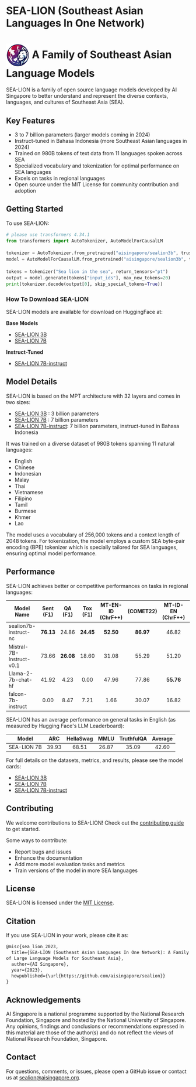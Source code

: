 # SEA-LION (Southeast Asian Languages In One Network)
# <img align="center" src="images/purple_sealion-64x64.png"> A Family of Southeast Asian Language Models

SEA-LION is a family of open source language models developed by AI Singapore to better understand and represent the diverse contexts, languages, and cultures of Southeast Asia (SEA). 

## Key Features

- 3 to 7 billion parameters (larger models coming in 2024)
- Instruct-tuned in Bahasa Indonesia (more Southeast Asian languages in 2024)
- Trained on 980B tokens of text data from 11 languages spoken across SEA
- Specialized vocabulary and tokenization for optimal performance on SEA languages
- Excels on tasks in regional languages
- Open source under the MIT License for community contribution and adoption

## Getting Started

To use SEA-LION:

```python
# please use transformers 4.34.1
from transformers import AutoTokenizer, AutoModelForCausalLM

tokenizer = AutoTokenizer.from_pretrained("aisingapore/sealion3b", trust_remote_code=True)
model = AutoModelForCausalLM.from_pretrained("aisingapore/sealion3b", trust_remote_code=True)

tokens = tokenizer("Sea lion in the sea", return_tensors="pt")
output = model.generate(tokens["input_ids"], max_new_tokens=20)
print(tokenizer.decode(output[0], skip_special_tokens=True))
```

### How To Download SEA-LION

SEA-LION models are available for download on HuggingFace at:

**Base Models**
* [SEA-LION 3B](https://huggingface.co/aisingapore/sealion3b)
* [SEA-LION 7B](https://huggingface.co/aisingapore/sealion7b)

**Instruct-Tuned**
* [SEA-LION 7B-instruct](https://huggingface.co/aisingapore/sealion7b-instruct-nc)


## Model Details

SEA-LION is based on the MPT architecture with 32 layers and comes in two sizes:

- [SEA-LION 3B](https://huggingface.co/aisingapore/sealion3b) : 3 billion parameters 
- [SEA-LION 7B](https://huggingface.co/aisingapore/sealion7b) : 7 billion parameters
- [SEA-LION 7B-instruct](https://huggingface.co/aisingapore/sealion7b-instruct-nc): 7 billion parameters, instruct-tuned in Bahasa Indonesia

It was trained on a diverse dataset of 980B tokens spanning 11 natural languages:

- English
- Chinese  
- Indonesian
- Malay
- Thai
- Vietnamese
- Filipino
- Tamil
- Burmese
- Khmer
- Lao

The model uses a vocabulary of 256,000 tokens and a context length of 2048 tokens. For tokenization, the model employs a custom SEA byte-pair encoding (BPE) tokenizer which is specially tailored for SEA languages, ensuring optimal model performance.

## Performance

SEA-LION achieves better or competitive performances on tasks in regional languages:

| Model Name               | Sent (F1) | QA (F1)  | Tox (F1) | MT-EN-ID (ChrF++)| (COMET22)| MT-ID-EN (ChrF++)| (COMET22)| AbsSum (ROUGE-L)| NLI (Acc) | Causal (Acc) |
|--------------------------|:---------:|:--------:|:--------:|:----------------:|:--------:|:----------------:|:--------:|:---------------:|:---------:|:------------:|
| sealion7b-instruct-nc    | **76.13** | 24.86    | **24.45**| **52.50**        | **86.97**| 46.82            | 81.34    | **15.44**       | **33.20** | **23.80**    |
| Mistral-7B-Instruct-v0.1 | 73.66     | **26.08**| 18.60    | 31.08            | 55.29    | 51.20            | 82.38    | 14.41           | 29.20     | 11.00        |
| Llama-2-7b-chat-hf       | 41.92     | 4.23     | 0.00     | 47.96            | 77.86    | **55.76**        | **86.08**| 4.59            | 0.00      | 0.00         |
| falcon-7b-instruct       | 0.00      | 8.47     | 7.21     | 1.66             | 30.07    | 16.82            | 46.32    | 1.55            | 0.00      | 2.20         |

SEA-LION has an average performance on general tasks in English (as measured by Hugging Face's LLM Leaderboard):

| Model       | ARC   | HellaSwag | MMLU  | TruthfulQA | Average |
|-------------|:-----:|:---------:|:-----:|:----------:|:-------:|
| SEA-LION 7B | 39.93 | 68.51     | 26.87 |      35.09 | 42.60   |


For full details on the datasets, metrics, and results, please see the model cards:
* [SEA-LION 3B](https://huggingface.co/aisingapore/sealion3b)
* [SEA-LION 7B](https://huggingface.co/aisingapore/sealion7b)
* [SEA-LION 7B-instruct](https://huggingface.co/aisingapore/sealion7b-instruct-nc)

## Contributing

We welcome contributions to SEA-LION! Check out the [contributing guide](CONTRIBUTING.md) to get started.

Some ways to contribute:

- Report bugs and issues
- Enhance the documentation
- Add more model evaluation tasks and metrics
- Train versions of the model in more SEA languages

## License

SEA-LION is licensed under the [MIT License](LICENSE).

## Citation

If you use SEA-LION in your work, please cite it as:

```
@misc{sea_lion_2023,
  title={SEA-LION (Southeast Asian Languages In One Network): A Family of Large Language Models for Southeast Asia},
  author={AI Singapore},
  year={2023},
  howpublished={\url{https://github.com/aisingapore/sealion}}
}
```

## Acknowledgements

AI Singapore is a national programme supported by the National Research Foundation, Singapore and hosted by the National University of Singapore.
Any opinions, findings and conclusions or recommendations expressed in this material are those of the author(s) and do not reflect the views of National Research Foundation, Singapore.

## Contact

For questions, comments, or issues, please open a GitHub issue or contact us at sealion@aisingapore.org.
